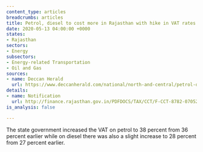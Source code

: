 ```yaml
---
content_type: articles
breadcrumbs: articles
title: Petrol, diesel to cost more in Rajasthan with hike in VAT rates
date: 2020-05-13 04:00:00 +0000
states:
- Rajasthan
sectors:
- Energy
subsectors:
- Energy-related Transportation
- Oil and Gas
sources:
- name: Deccan Herald
  url: https://www.deccanherald.com/national/north-and-central/petrol-diesel-to-cost-more-in-rajasthan-with-hike-in-vat-rates-834861.html
details:
- name: Notification
  url: http://finance.rajasthan.gov.in/PDFDOCS/TAX/CCT/F-CCT-8782-07052020.pdf
is_analysis: false

---
```

The state government increased the VAT on petrol to 38 percent from 36 percent earlier while on diesel there was also a slight increase to 28 percent from 27 percent earlier.